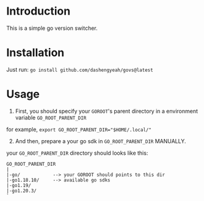 # Introduction

This is a simple go version switcher.

# Installation

Just run: `go install github.com/dashengyeah/govs@latest`

# Usage

1. First, you should specify your `GOROOT`'s parent directory in a environment variable `GO_ROOT_PARENT_DIR`

for example, `export GO_ROOT_PARENT_DIR="$HOME/.local/"`

2. And then, prepare a your go sdk in `GO_ROOT_PARENT_DIR` MANUALLY.

your `GO_ROOT_PARENT_DIR` directory should looks like this:

```plaintext
GO_ROOT_PARENT_DIR
|
|-go/            --> your GOROOT should points to this dir
|-go1.18.10/     --> available go sdks
|-go1.19/
|-go1.20.3/
`
```
